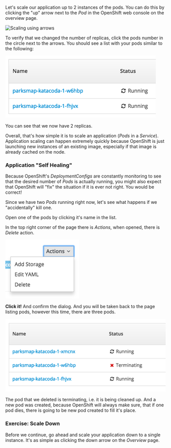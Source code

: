 Let's scale our application up to 2 instances of the pods. You can do this by clicking the "up" arrow next to
the *Pod* in the OpenShift web console on the overview page.

![Scaling using arrows](../../assets/intro-openshift/getting-started/4scaling-arrows.png)

To verify that we changed the number of replicas, click the pods number in the circle next to the arrows.
You should see a list with your pods similar to the following:

![List of pods](../../assets/intro-openshift/getting-started/4scaling-pods.png)

You can see that we now have 2 replicas.

Overall, that's how simple it is to scale an application (*Pods* in a
*Service*). Application scaling can happen extremely quickly because OpenShift
is just launching new instances of an existing image, especially if that image
is already cached on the node.

### Application "Self Healing"

Because OpenShift's *DeploymentConfigs* are constantly monitoring to see that the desired number
of *Pods* is actually running, you might also expect that OpenShift will "fix" the
situation if it is ever not right. You would be correct!

Since we have two *Pods* running right now, let's see what happens if we
"accidentally" kill one.

Open one of the pods by clicking it's name in the list.

In the top right corner of the page there is _Actions_, when opened, there is _Delete_ action.

![Delete action](../../assets/intro-openshift/getting-started/4scaling-actions.png)

**Click it!** And confirm the dialog. And you will be taken back to the page listing pods, however
this time, there are three pods.

![List of pods](../../assets/intro-openshift/getting-started/4scaling-terminating.png)

The pod that we deleted is terminating, i.e. it is being cleaned up. And a new pod was created, because
OpenShift will always make sure, that if one pod dies, there is going to be new pod created to
fill it's place.

### Exercise: Scale Down

Before we continue, go ahead and scale your application down to a single
instance. It's as simple as clicking the down arrow on the _Overview_ page.
